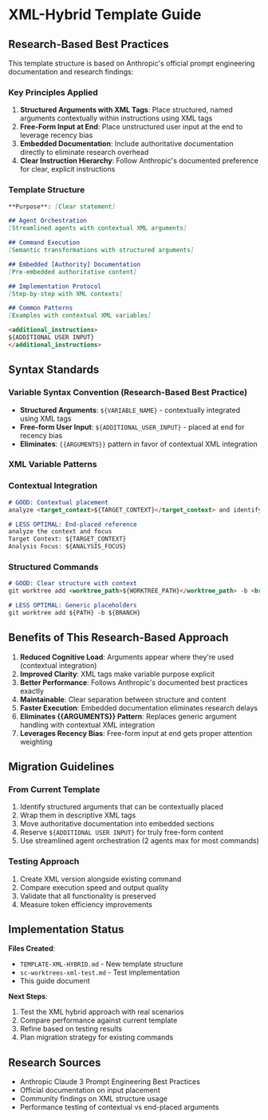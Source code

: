 # XML-Hybrid Template Guide

## Research-Based Best Practices

This template structure is based on Anthropic's official prompt engineering documentation and research findings:

### Key Principles Applied

1. **Structured Arguments with XML Tags**: Place structured, named arguments contextually within instructions using XML tags
2. **Free-Form Input at End**: Place unstructured user input at the end to leverage recency bias
3. **Embedded Documentation**: Include authoritative documentation directly to eliminate research overhead
4. **Clear Instruction Hierarchy**: Follow Anthropic's documented preference for clear, explicit instructions

### Template Structure

```markdown
**Purpose**: [Clear statement]

## Agent Orchestration
[Streamlined agents with contextual XML arguments]

## Command Execution  
[Semantic transformations with structured arguments]

## Embedded [Authority] Documentation
[Pre-embedded authoritative content]

## Implementation Protocol
[Step-by-step with XML contexts]

## Common Patterns
[Examples with contextual XML variables]

<additional_instructions>
${ADDITIONAL USER INPUT}
</additional_instructions>
```

## Syntax Standards

### Variable Syntax Convention (Research-Based Best Practice)
- **Structured Arguments**: `${VARIABLE_NAME}` - contextually integrated using XML tags
- **Free-form User Input**: `${ADDITIONAL_USER_INPUT}` - placed at end for recency bias
- **Eliminates**: `{{ARGUMENTS}}` pattern in favor of contextual XML integration

### XML Variable Patterns

### Contextual Integration
```markdown
# GOOD: Contextual placement
analyze <target_context>${TARGET_CONTEXT}</target_context> and identify <analysis_focus>${ANALYSIS_FOCUS}</analysis_focus>

# LESS OPTIMAL: End-placed reference
analyze the context and focus
Target Context: ${TARGET_CONTEXT}
Analysis Focus: ${ANALYSIS_FOCUS}
```

### Structured Commands
```markdown
# GOOD: Clear structure with context
git worktree add <worktree_path>${WORKTREE_PATH}</worktree_path> -b <branch_name>${BRANCH_NAME}</branch_name>

# LESS OPTIMAL: Generic placeholders
git worktree add ${PATH} -b ${BRANCH}
```

## Benefits of This Research-Based Approach

1. **Reduced Cognitive Load**: Arguments appear where they're used (contextual integration)
2. **Improved Clarity**: XML tags make variable purpose explicit
3. **Better Performance**: Follows Anthropic's documented best practices exactly
4. **Maintainable**: Clear separation between structure and content
5. **Faster Execution**: Embedded documentation eliminates research delays
6. **Eliminates {{ARGUMENTS}} Pattern**: Replaces generic argument handling with contextual XML integration
7. **Leverages Recency Bias**: Free-form input at end gets proper attention weighting

## Migration Guidelines

### From Current Template
1. Identify structured arguments that can be contextually placed
2. Wrap them in descriptive XML tags
3. Move authoritative documentation into embedded sections
4. Reserve `${ADDITIONAL USER INPUT}` for truly free-form content
5. Use streamlined agent orchestration (2 agents max for most commands)

### Testing Approach
1. Create XML version alongside existing command
2. Compare execution speed and output quality
3. Validate that all functionality is preserved
4. Measure token efficiency improvements

## Implementation Status

**Files Created**:
- `TEMPLATE-XML-HYBRID.md` - New template structure
- `sc-worktrees-xml-test.md` - Test implementation
- This guide document

**Next Steps**:
1. Test the XML hybrid approach with real scenarios
2. Compare performance against current template
3. Refine based on testing results
4. Plan migration strategy for existing commands

## Research Sources

- Anthropic Claude 3 Prompt Engineering Best Practices
- Official documentation on input placement
- Community findings on XML structure usage
- Performance testing of contextual vs end-placed arguments
